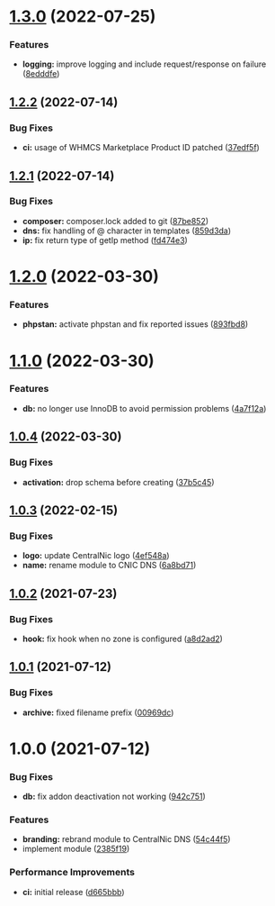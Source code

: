 # [1.3.0](https://github.com/centralnic-reseller/whmcs-dns/compare/v1.2.2...v1.3.0) (2022-07-25)


### Features

* **logging:** improve logging and include request/response on failure ([8edddfe](https://github.com/centralnic-reseller/whmcs-dns/commit/8edddfe17d9f5f9927dc1d51740beaf3c01b3acf))

## [1.2.2](https://github.com/centralnic-reseller/whmcs-dns/compare/v1.2.1...v1.2.2) (2022-07-14)


### Bug Fixes

* **ci:** usage of WHMCS Marketplace Product ID patched ([37edf5f](https://github.com/centralnic-reseller/whmcs-dns/commit/37edf5f28fd6c9b4af1995da6050bb019b2d887a))

## [1.2.1](https://github.com/centralnic-reseller/whmcs-dns/compare/v1.2.0...v1.2.1) (2022-07-14)


### Bug Fixes

* **composer:** composer.lock added to git ([87be852](https://github.com/centralnic-reseller/whmcs-dns/commit/87be8526babd59eaebb1500008da38e984fa3783))
* **dns:** fix handling of @ character in templates ([859d3da](https://github.com/centralnic-reseller/whmcs-dns/commit/859d3dac9b4cb17b166b1b64734fe95b7f8d2c77))
* **ip:** fix return type of getIp method ([fd474e3](https://github.com/centralnic-reseller/whmcs-dns/commit/fd474e3a1aec0fd71be434d4371e3293e3f20df7))

# [1.2.0](https://github.com/centralnic-reseller/whmcs-dns/compare/v1.1.0...v1.2.0) (2022-03-30)


### Features

* **phpstan:** activate phpstan and fix reported issues ([893fbd8](https://github.com/centralnic-reseller/whmcs-dns/commit/893fbd8f5b5880a1abba3e58d1c86999976bf665))

# [1.1.0](https://github.com/centralnic-reseller/whmcs-dns/compare/v1.0.4...v1.1.0) (2022-03-30)


### Features

* **db:** no longer use InnoDB to avoid permission problems ([4a7f12a](https://github.com/centralnic-reseller/whmcs-dns/commit/4a7f12a13f364229fde1c2c32110bdfee4f044da))

## [1.0.4](https://github.com/centralnic-reseller/whmcs-dns/compare/v1.0.3...v1.0.4) (2022-03-30)


### Bug Fixes

* **activation:** drop schema before creating ([37b5c45](https://github.com/centralnic-reseller/whmcs-dns/commit/37b5c45612fa68b1a398150c07454e09608a8597))

## [1.0.3](https://github.com/centralnic-reseller/whmcs-dns/compare/v1.0.2...v1.0.3) (2022-02-15)


### Bug Fixes

* **logo:** update CentralNic logo ([4ef548a](https://github.com/centralnic-reseller/whmcs-dns/commit/4ef548a7f0cfc76716fcec1ebca2bad3fdba6d2a))
* **name:** rename module to CNIC DNS ([6a8bd71](https://github.com/centralnic-reseller/whmcs-dns/commit/6a8bd719743d89b82176035f61cbad6cc8e60954))

## [1.0.2](https://github.com/centralnic-reseller/whmcs-dns/compare/v1.0.1...v1.0.2) (2021-07-23)


### Bug Fixes

* **hook:** fix hook when no zone is configured ([a8d2ad2](https://github.com/centralnic-reseller/whmcs-dns/commit/a8d2ad2ce29cfaa2796eded57fe939ce12d8956e))

## [1.0.1](https://github.com/centralnic-reseller/whmcs-dns/compare/v1.0.0...v1.0.1) (2021-07-12)


### Bug Fixes

* **archive:** fixed filename prefix ([00969dc](https://github.com/centralnic-reseller/whmcs-dns/commit/00969dc739ef3030ad1c8b476cb329526b5664d8))

# 1.0.0 (2021-07-12)


### Bug Fixes

* **db:** fix addon deactivation not working ([942c751](https://github.com/centralnic-reseller/whmcs-dns/commit/942c7510fd7a18eb5f999a6ef77b1f753be8b6e0))


### Features

* **branding:** rebrand module to CentralNic DNS ([54c44f5](https://github.com/centralnic-reseller/whmcs-dns/commit/54c44f527b9e9912c1925494f9d1755bb6e2f706))
* implement module ([2385f19](https://github.com/centralnic-reseller/whmcs-dns/commit/2385f195a2fa53830dbb8c0d0b4e42ce0ba79a50))


### Performance Improvements

* **ci:** initial release ([d665bbb](https://github.com/centralnic-reseller/whmcs-dns/commit/d665bbb9d3e18d5fec2b0bfd2541ce50b0b97a11))

